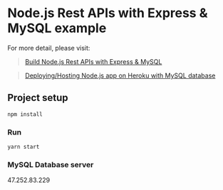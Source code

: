 # Node.js Rest APIs with Express & MySQL example

For more detail, please visit:
> [Build Node.js Rest APIs with Express & MySQL](https://bezkoder.com/node-js-rest-api-express-mysql/)

> [Deploying/Hosting Node.js app on Heroku with MySQL database](https://bezkoder.com/deploy-node-js-app-heroku-cleardb-mysql/)

## Project setup
```
npm install
```

### Run
```
yarn start

```
### MySQL Database server

47.252.83.229
